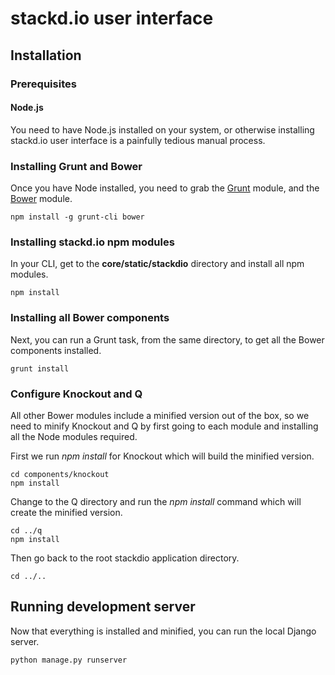 # stackd.io user interface

## Installation

### Prerequisites

#### Node.js
You need to have Node.js installed on your system, or otherwise installing stackd.io user interface is a painfully tedious manual process.

### Installing Grunt and Bower
Once you have Node installed, you need to grab the [Grunt](http://gruntjs.com/getting-started) module, and the [Bower](http://bower.io/) module.

    npm install -g grunt-cli bower

### Installing stackd.io npm modules
In your CLI, get to the **core/static/stackdio** directory and install all npm modules.

    npm install
    
### Installing all Bower components
Next, you can run a Grunt task, from the same directory, to get all the Bower components installed.

    grunt install
    
### Configure Knockout and Q
All other Bower modules include a minified version out of the box, so we need to minify Knockout and Q by first going to each module and installing all the Node modules required.

First we run *npm install* for Knockout which will build the minified version.

    cd components/knockout
    npm install
    
Change to the Q directory and run the *npm install* command which will create the minified version.
    
    cd ../q
    npm install
    
Then go back to the root stackdio application directory.
    
    cd ../..
    
## Running development server
Now that everything is installed and minified, you can run the local Django server.

    python manage.py runserver
    
